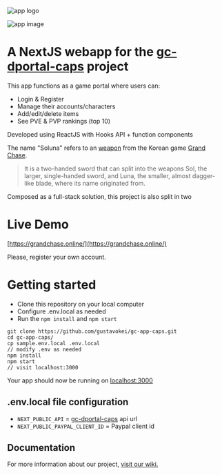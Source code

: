 ![app logo](https://i.imgur.com/KNQaZgN.png)

![app image](https://i.imgur.com/IunhinM.png)
# A NextJS webapp for the [gc-dportal-caps](https://github.com/gustavokei/gc-dportal-caps) project
This app functions as a game portal where users can:
* Login & Register
* Manage their accounts/characters
* Add/edit/delete items
* See PVE & PVP rankings (top 10)

Developed using ReactJS with Hooks API + function components

The name "Soluna" refers to an [weapon](https://grandchase.fandom.com/wiki/Soluna) from the Korean game [Grand Chase](https://grandchase.fandom.com/wiki/Grand_Chase_Wiki).

> It is a two-handed sword that can split into the weapons Sol, the larger, single-handed sword, and Luna, the smaller, almost dagger-like blade, where its name originated from.

Composed as a full-stack solution, this project is also split in two

# Live Demo
[https://grandchase.online/](https://grandchase.online/)

Please, register your own account.

# Getting started

* Clone this repository on your local computer
* Configure .env.local as needed 
* Run the `npm install` and `npm start`

```
git clone https://github.com/gustavokei/gc-app-caps.git
cd gc-app-caps/
cp sample.env.local .env.local
// modify .env as needed
npm install
npm start
// visit localhost:3000
```

Your app should now be running on [localhost:3000](http://localhost:3000/)

## .env.local file configuration

* `NEXT_PUBLIC_API` = [gc-dportal-caps](https://github.com/gustavokei/gc-dportal-caps) api url
* `NEXT_PUBLIC_PAYPAL_CLIENT_ID` = Paypal client id

## Documentation

For more information about our project, [visit our wiki.](https://github.com/gustavokei/gc-app-caps/wiki)
